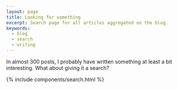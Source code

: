 ```yaml
---
layout: page
title: Looking for something
excerpt: Search page for all articles aggregated on the blog.
keywords:
  - blog
  - search
  - writing
---
```


In almost 300 posts, I probably have written something at least a bit interesting. What about giving it a search?

{% include components/search.html %}

<script>
document.addEventListener('DOMContentLoaded', function () {
  loadJS('{{ "/assets/js/vendors/jekyll-search.js" }}', search)
});

function search () {
  SimpleJekyllSearch({
    searchInput: document.getElementById('search-input'),
    resultsContainer: document.getElementById('results-container'),
    json: 'data.json',
    searchResultTemplate: '<li class="List__item">\
      <div class="List__item-inner">\
        <span class="List__secondary-content">{date}{guest}{external}</span>\
        <a href="{url}" class="List__primary-content">{title}</a>\
      </div>\
    </li>',
    noResultsText: '<li class="List__item">Sorry, I could not find any result for your search. :( Hey, if you really wanna have results, I suggest looking for “access” or “sass”!</li>'
  });
}
</script>
